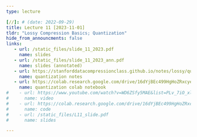```yaml
---
type: lecture

[//]: # (date: 2022-09-29)
title: Lecture 11 [2023-11-01]
tldr: "Lossy Compression Basics; Quantization"
hide_from_announcments: false
links:
   - url: /static_files/slide_11_2023.pdf 
     name: slides
   - url: /static_files/slide_11_2023_ann.pdf 
     name: slides (annotated)
   - url: https://stanforddatacompressionclass.github.io/notes/lossy/quant.html
     name: quantization notes
   - url: https://colab.research.google.com/drive/16dYjBEc499HgHoZRxcyeg0YmNAb5AwAW?usp=sharing
     name: quantization colab notebook
#    - url: https://www.youtube.com/watch?v=WD6ZSfy5MAE&list=PLv_7iO_xlL0Jgc35Pqn7XP5VTQ5krLMOl
#      name: video
#    - url: https://colab.research.google.com/drive/16dYjBEc499HgHoZRxcyeg0YmNAb5AwAW?usp=sharing
#      name: code 
#    - url: /static_files/L11_slide.pdf 
#      name: slides

---
```





